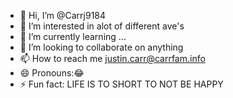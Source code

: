 - 👋 Hi, I’m @Carrj9184
- 👀 I’m interested in alot of different ave's
- 🌱 I’m currently learning ...
- 💞️ I’m looking to collaborate on anything 
- 📫 How to reach me justin.carr@carrfam.info
- 😄 Pronouns:😂
- ⚡ Fun fact: LIFE IS TO SHORT TO NOT BE HAPPY

<!---
Carrj9184/Carrj9184 is a ✨ special ✨ repository because its `README.md` (this file) appears on your GitHub profile.
You can click the Preview link to take a look at your changes.
--->
